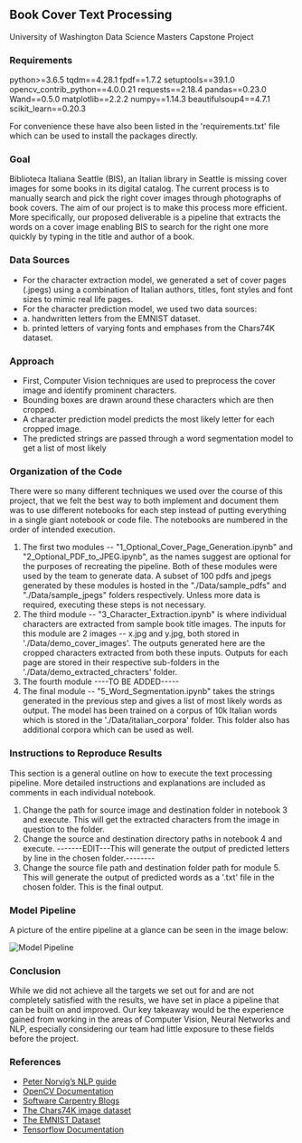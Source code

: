 
## Book Cover Text Processing
University of Washington Data Science Masters Capstone Project

### Requirements

python>=3.6.5
tqdm==4.28.1
fpdf==1.7.2
setuptools==39.1.0
opencv_contrib_python==4.0.0.21
requests==2.18.4
pandas==0.23.0
Wand==0.5.0
matplotlib==2.2.2
numpy==1.14.3
beautifulsoup4==4.7.1
scikit_learn==0.20.3

For convenience these have also been listed in the 'requirements.txt' file which can be used to install the packages directly.

### Goal 

Biblioteca Italiana Seattle (BIS), an Italian library in Seattle is missing cover images for some books in its digital catalog. The current process is to manually search and pick the right cover images through photographs of book covers. The aim of our project is to make this process more efficient. More specifically, our proposed deliverable is a pipeline that extracts the words on a cover image enabling BIS to search for the right one more quickly by typing in the title and author of a book.

### Data Sources

* For the character extraction model, we generated a set of cover pages (.jpegs) using a combination of Italian authors, titles, font styles and font sizes to mimic real life pages.
* For the character prediction model, we used two data sources:
* a. handwritten letters from the EMNIST dataset.
* b. printed letters of varying fonts and emphases from the Chars74K dataset.

### Approach

* First, Computer Vision techniques are used to preprocess the cover image and identify prominent characters.
* Bounding boxes are drawn around these characters which are then cropped.
* A character prediction model predicts the most likely letter for each cropped image.
* The predicted strings are passed through a word segmentation model to get a list of most likely

### Organization of the Code

There were so many different techniques we used over the course of this project, that we felt the best way to both implement and document them was to use different notebooks for each step instead of putting everything in a single giant notebook or code file. The notebooks are numbered in the order of intended execution. 

1. The first two modules -- "1_Optional_Cover_Page_Generation.ipynb" and "2_Optional_PDF_to_JPEG.ipynb", as the names suggest are optional for the purposes of recreating the pipeline. Both of these modules were used by the team to generate data. A subset of 100 pdfs and jpegs generated by these modules is hosted in the "./Data/sample_pdfs" and "./Data/sample_jpegs" folders respectively. Unless more data is required, executing these steps is not necessary.
2. The third module -- "3_Character_Extraction.ipynb" is where individual characters are extracted from sample book title images. The inputs for this module are 2 images -- x.jpg and y.jpg, both stored in './Data/demo_cover_images'. The outputs generated here are the cropped characters extracted from both these inputs. Outputs for each page are stored in their respective sub-folders in the './Data/demo_extracted_chracters' folder.
3. The fourth module ----TO BE ADDED-----
4. The final module -- "5_Word_Segmentation.ipynb" takes the strings generated in the previous step and gives a list of most likely words as output. The model has been trained on a corpus of 10k Italian words which is stored in the './Data/italian_corpora' folder. This folder also has additional corpora which can be used as well.

### Instructions to Reproduce Results

This section is a general outline on how to execute the text processing pipeline. More detailed instructions and explanations are included as comments in each individual notebook.

1. Change the path for source image and destination folder in notebook 3 and execute. This will get the extracted characters from the image in question to the folder.
2. Change the source and destination directory paths in notebook 4 and execute. -------EDIT---This will generate the output of predicted letters by line in the chosen folder.--------
3. Change the source file path and destination folder path for module 5. This will generate the output of predicted words as a '.txt' file in the chosen folder. This is the final output.


### Model Pipeline

A picture of the entire pipeline at a glance can be seen in the image below:

![Model Pipeline](./Project_Poster.jpg)

### Conclusion

While we did not achieve all the targets we set out for and are not completely satisfied with the results, we have set in place a pipeline that can be built on and improved. Our key takeaway would be the experience gained from working in the areas of Computer Vision, Neural Networks and NLP, especially considering our team had little exposure to these fields before the project.

### References

* [Peter Norvig’s NLP guide](https://techdevguide.withgoogle.com/resources/peter-norvigs-statistical-nlp/) 
* [OpenCV Documentation](https://docs.opencv.org/2.4/modules/refman.html)
* [Software Carpentry Blogs](https://software-carpentry.org/blog/) 
* [The Chars74K image dataset](https://docs.opencv.org/3.0-beta/modules/datasets/doc/datasets/tr_chars.html)
* [The EMNIST Dataset](https://www.nist.gov/itl/iad/image-group/emnist-dataset)
* [Tensorflow Documentation](https://www.tensorflow.org/api_docs)
